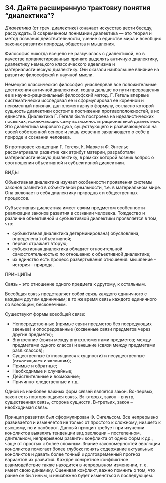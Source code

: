 ﻿## 34. Дайте расширенную трактовку понятия “диалектика”?

*Диалектика* (от греч. диалектике) означает искусство вести беседу, рассуждать.
В современном понимании диалектика — это теория и метод познания
действительности, учение о единстве мира и всеобщих законах развития природы,
общества и мышления.

Философия никогда всецело не разлучалась с диалектикой, но в качестве
привилегированных принято выделять античную диалектику, диалектику немецкого
классического идеализма и материалистическую диалектику. Они оказали
наибольшее влияние на развитие философской и научной мысли.
 
Немецкая классическая философия, унаследовав все положительные достижения
античной диалектики, пошла дальше по пути превращения ее в научно-рациональный
философский метод. Г. Гегель впервые систематически исследовал ее и
сформулировал ее коренной и неизменный признак, дал элементарную формулу,
согласно которой сущность диалектики состоит в постижении противоположностей,
в их единстве. Диалектика Г. Гегеля была построена на идеалистических посылках,
исключающих саму возможность рациональной диалектики. Это диалектика мирового
духа, существующего и развивающегося на своей собственной основе и лишь
косвенно заявляющего о себе в природе и сознании человека. 

В противовес концепции Г. Гегеля, К. Маркс и Ф. Энгельс рассматривали развитие
как атрибут материи, разработали материалистическую диалектику, в рамках
которой возник вопрос о соотношении объективной и субъективной диалектики.

ВИДЫ

Объективная диалектика изучает особенности проявления системы законов развития
в объективной реальности, т.е. в материальном мире. Она включает в себя
диалектику природных и общественных процессов.

Субъективная диалектика имеет своим предметом особенности реализации законов
развития в сознании человека. Тождество и различие объективной и субъективной
диалектики проявляется в том, что:

- субъективная диалектика детерминирована( обусловлена, определена ) объективной; 
- первая отражает вторую; 
- субъективная диалектика обладает относительной самостоятельностью
  по отношению к объективной диалектике; 
- их единство есть процесс развертывания отношения: мышление - история - природа.
 
ПРИНЦИПЫ

Связь – это отношение одного предмета к другому, к остальным.
 
Всеобщая связь представляет собой связь каждого единичного с каждым другим
единичным; в то же время связь каждого единичного со всеобщим, бесконечным.

Существуют формы всеобщей связи:

- Непосредственные (прямые связи предметов без посредующих звеньев)
  и опосредованные (косвенные связи предметов через другие предметы); 
- Внутренние (связи между внутр.элементами предметов; между предметами одного
  класса) и внешние (связи между предметами разл.классов);
- Существенные (относящиеся к сущности) и несущественные (относящиеся к явлениям); 
- Прямые и обратные; 
- Необходимые и случайные; 
- Действительные и возможные; 
- Причинно-следственные и т.д.

Одной из наиболее важных форм связей является закон. 
Во-первых, закон есть повторяющаяся связь.
Во-вторых, закон – внутр, существенная связь, сторона сущности. 
В-третьих, закон – необходимая связь.
 
Принцип развития был сформулирован Ф. Энгельсом. Все непрерывно развивается
и изменяется не только от простого к сложному, низшего к высшему, но
и наоборот. Данный принцип требует при изучении конфликтов выявлять
тенденции вид эволюции – постепенном, длительном, непрерывном развитии
конфликта от одних форм к др., чаще от простых к более сложным. Знание
закономерностей эволюции конфликтов помогает более глубоко понять содержание
актуальных конфликтов и давать более точный и долговременный прогноз вариантов
их развития. Каждое конкретное конфликтное взаимодействие также находится
в непрерывном изменении, т. е. имеет свою динамику. Оценивая конфликт,
важно помнить о том, что ранее он был иным, и неизбежно будет изменяться
в последующем. 
